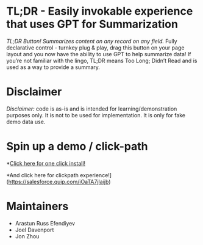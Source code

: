 # TL;DR - Easily invokable experience that uses GPT for Summarization

*TL;DR Button! Summarizes content on any record on any field.* Fully declarative control - turnkey plug & play, drag this button on your page layout and you now have the ability to use GPT to help summarize data! If you’re not familiar with the lingo, TL;DR means Too Long; Didn’t Read and is used as a way to provide a summary.

# Disclaimer
*Disclaimer:* code is as-is and is intended for learning/demonstration purposes only. It is not to be used for implementation. It is only for fake demo data use.

# Spin up a demo / click-path
*[Click here for one click install!](https://www.platformdemos.com/s/demo/a0g4p00000924fMAAQ/gpt-in-salesforce)

*And click here for clickpath experience!](https://salesforce.quip.com/iOaTA7jIaijb)

# Maintainers
- Arastun Russ Efendiyev
- Joel Davenport
- Jon Zhou

